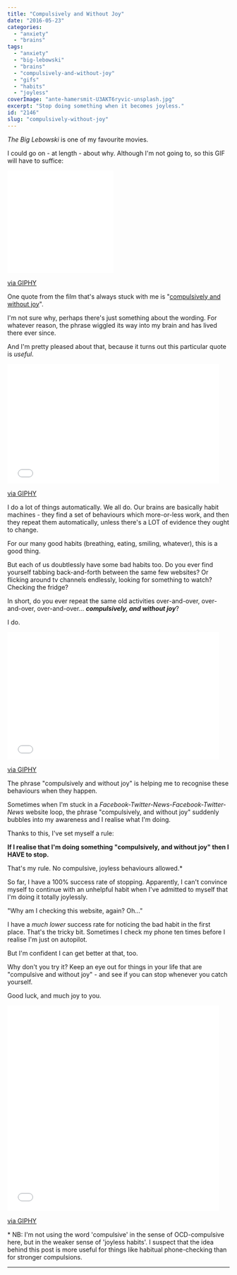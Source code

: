 ```yaml
---
title: "Compulsively and Without Joy"
date: "2016-05-23"
categories: 
  - "anxiety"
  - "brains"
tags: 
  - "anxiety"
  - "big-lebowski"
  - "brains"
  - "compulsively-and-without-joy"
  - "gifs"
  - "habits"
  - "joyless"
coverImage: "ante-hamersmit-U3AKT6ryvic-unsplash.jpg"
excerpt: "Stop doing something when it becomes joyless."
id: "2146"
slug: "compulsively-without-joy"
---
```


_The Big Lebowski_ is one of my favourite movies.

I could go on - at length - about why. Although I'm not going to, so this GIF will have to suffice:

<iframe class="giphy-embed" src="//giphy.com/embed/pWP6AQg2KMc2Q" width="240" height="231" frameborder="0" allowfullscreen="allowfullscreen"></iframe>

[via GIPHY](https://giphy.com/gifs/pictures-funniest-pWP6AQg2KMc2Q)

One quote from the film that's always stuck with me is "[compulsively and without joy](https://www.getyarn.io/yarn-clip/6fb065a8-b3de-438b-9883-090ba3865c22)".

I'm not sure why, perhaps there's just something about the wording. For whatever reason, the phrase wiggled its way into my brain and has lived there ever since.

And I'm pretty pleased about that, because it turns out this particular quote is _useful_.

<!--more-->

<iframe class="giphy-embed" src="//giphy.com/embed/BuHELiSSKeP4c" width="480" height="270" frameborder="0" allowfullscreen="allowfullscreen"></iframe>

[via GIPHY](https://giphy.com/gifs/reaction-the-big-lebowski-philip-seymour-hoffman-BuHELiSSKeP4c)

I do a lot of things automatically. We all do. Our brains are basically habit machines - they find a set of behaviours which more-or-less work, and then they repeat them automatically, unless there's a LOT of evidence they ought to change.

For our many good habits (breathing, eating, smiling, whatever), this is a good thing.

But each of us doubtlessly have some bad habits too. Do you ever find yourself tabbing back-and-forth between the same few websites? Or flicking around tv channels endlessly, looking for something to watch? Checking the fridge?

In short, do you ever repeat the same old activities over-and-over, over-and-over, over-and-over... _**compulsively, and without joy**_?

I do.

<iframe class="giphy-embed" src="//giphy.com/embed/gJNuWDwTtkjok" width="480" height="288" frameborder="0" allowfullscreen="allowfullscreen"></iframe>

[via GIPHY](https://giphy.com/gifs/dude-big-lebowski-gJNuWDwTtkjok)

The phrase "compulsively and without joy" is helping me to recognise these behaviours when they happen.

Sometimes when I'm stuck in a _Facebook-Twitter-News-Facebook-Twitter-News_ website loop, the phrase "compulsively, and without joy" suddenly bubbles into my awareness and I realise what I'm doing.

Thanks to this, I've set myself a rule:

**If I realise that I'm doing something "compulsively, and without joy" then I HAVE to stop.**

That's my rule. No compulsive, joyless behaviours allowed.\*

So far, I have a 100% success rate of stopping. Apparently, I can't convince myself to continue with an unhelpful habit when I've admitted to myself that I'm doing it totally joylessly.

"Why am I checking this website, again? Oh..."

I have a _much lower_ success rate for noticing the bad habit in the first place. That's the tricky bit. Sometimes I check my phone ten times before I realise I'm just on autopilot.

But I'm confident I can get better at that, too.

Why don't you try it? Keep an eye out for things in your life that are "compulsive and without joy" - and see if you can stop whenever you catch yourself.

Good luck, and much joy to you.

<iframe class="giphy-embed" src="//giphy.com/embed/vzZUSAg5GQmSQ" width="480" height="464" frameborder="0" allowfullscreen="allowfullscreen"></iframe>

[via GIPHY](https://giphy.com/gifs/julianne-moore-gifs-gif-vzZUSAg5GQmSQ)

\* NB: I'm not using the word 'compulsive' in the sense of OCD-compulsive here, but in the weaker sense of 'joyless habits'. I suspect that the idea behind this post is more useful for things like habitual phone-checking than for stronger compulsions.

* * *
